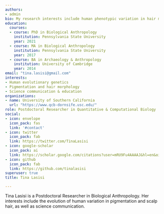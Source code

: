 ```yaml
---
authors:
- admin
bio: My research interests include human phenotypic variation in hair morphology and skin pigmentation.
education:
  courses:
  - course: PhD in Biological Anthropology
    institution: Pennsylvania State University
    year: 2021
  - course: MA in Biological Anthropology
    institution: Pennsylvania State University
    year: 2017
  - course: BA in Archaeology & Anthropology
    institution: University of Cambridge
    year: 2014
email: "tina.lasisi@gmail.com"
interests:
- Human evolutionary genetics
- Pigmentation and hair morphology
- Science communication & education
organizations:
- name: University of Southern California
  url: "https://www.qcb-dornsife.usc.edu/"
role: Postdoctoral Researcher in Quantitative & Computational Biology
social:
- icon: envelope
  icon_pack: fas
  link: '#contact'
- icon: twitter
  icon_pack: fab
  link: https://twitter.com/TinaLasisi
- icon: google-scholar
  icon_pack: ai
  link: https://scholar.google.com/citations?user=mRU9Fu4AAAAJ&hl=en&oi=ao
- icon: github
  icon_pack: fab
  link: https://github.com/tinalasisi
superuser: true
title: Tina Lasisi

---
```


Tina Lasisi is a Postdoctoral Researcher in Biological Anthropology. Her interests include the evolution of human variation in pigmentation and scalp hair, as well as science communication.
